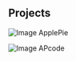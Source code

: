 ## Projects 

![Image ApplePie](https://cldumont.github.io/apimage.png)

![Image APcode](https://cldumont.github.io/apcode.png)
